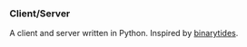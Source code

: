 ### Client/Server
A client and server written in Python. Inspired by [binarytides](https://www.binarytides.com/python-socket-programming-tutorial/).
